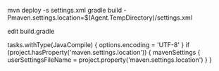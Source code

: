 mvn deploy -s settings.xml
gradle build -Pmaven.settings.location=$(Agent.TempDirectory)/settings.xml

edit build.gradle

tasks.withType(JavaCompile) {
    options.encoding = 'UTF-8'
}
if (project.hasProperty('maven.settings.location')) {
    mavenSettings {
        userSettingsFileName = project.property('maven.settings.location')
    }
}
